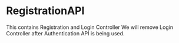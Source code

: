 # RegistrationAPI
This contains Registration and Login Controller
We will remove Login Controller after Authentication API is being used.
